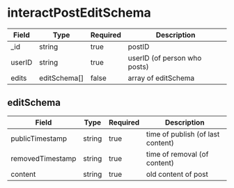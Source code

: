 # interactPostEditSchema
| Field | Type | Required | Description |
| -- | -- | -- | -- |
| _id | string | true | postID |
| userID | string | true | userID (of person who posts) |
| edits | editSchema[] | false | array of editSchema |

## editSchema
| Field | Type | Required | Description |
| -- | -- | -- | -- |
| publicTimestamp | string | true | time of publish (of last content) |
| removedTimestamp | string | true | time of removal (of content) |
| content | string | true | old content of post |
